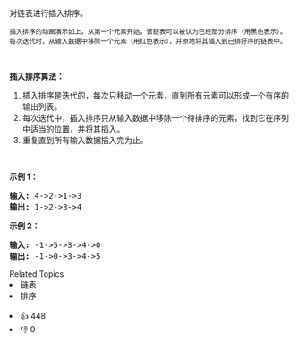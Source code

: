 <p>对链表进行插入排序。</p>

<p><img alt="" src="https://upload.wikimedia.org/wikipedia/commons/0/0f/Insertion-sort-example-300px.gif"><br>
<small>插入排序的动画演示如上。从第一个元素开始，该链表可以被认为已经部分排序（用黑色表示）。<br>
每次迭代时，从输入数据中移除一个元素（用红色表示），并原地将其插入到已排好序的链表中。</small></p>

<p>&nbsp;</p>

<p><strong>插入排序算法：</strong></p>

<ol>
	<li>插入排序是迭代的，每次只移动一个元素，直到所有元素可以形成一个有序的输出列表。</li>
	<li>每次迭代中，插入排序只从输入数据中移除一个待排序的元素，找到它在序列中适当的位置，并将其插入。</li>
	<li>重复直到所有输入数据插入完为止。</li>
</ol>

<p>&nbsp;</p>

<p><strong>示例 1：</strong></p>

<pre><strong>输入:</strong> 4-&gt;2-&gt;1-&gt;3
<strong>输出:</strong> 1-&gt;2-&gt;3-&gt;4
</pre>

<p><strong>示例&nbsp;2：</strong></p>

<pre><strong>输入:</strong> -1-&gt;5-&gt;3-&gt;4-&gt;0
<strong>输出:</strong> -1-&gt;0-&gt;3-&gt;4-&gt;5
</pre>
<div><div>Related Topics</div><div><li>链表</li><li>排序</li></div></div><br><div><li>👍 448</li><li>👎 0</li></div>